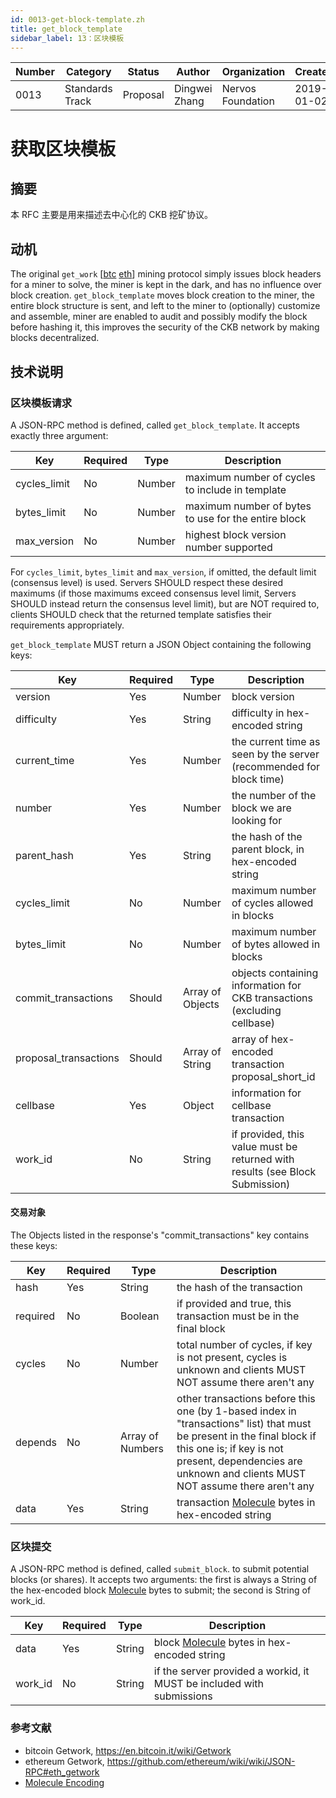 ```yaml
---
id: 0013-get-block-template.zh
title: get_block_template
sidebar_label: 13：区块模板
---
```


|  Number   |  Category |   Status  |   Author  |Organization| Created  |
| --------- | --------- | --------- | --------- | --------- | --------- |
| 0013 | Standards Track | Proposal | Dingwei Zhang  |Nervos Foundation|2019-01-02|

# 获取区块模板

## 摘要

本 RFC 主要是用来描述去中心化的 CKB 挖矿协议。

## 动机

The original `get_work` [[btc][1] [eth][2]] mining protocol simply issues block headers for a miner to solve, the miner is kept in the dark, and has no influence over block creation. `get_block_template` moves block creation to the miner, the entire block structure is sent, and left to the miner to (optionally) customize and assemble, miner are enabled to audit and possibly modify the block before hashing it, this improves the security of the CKB network by making blocks decentralized.

## 技术说明

### 区块模板请求

A JSON-RPC method is defined, called `get_block_template`. It accepts exactly three argument:

| Key          | Required | Type   | Description                                         |
| ------------ | -------- | ------ | --------------------------------------------------- |
| cycles_limit | No       | Number | maximum number of cycles to include in template     |
| bytes_limit  | No       | Number | maximum number of bytes to use for the entire block |
| max_version  | No       | Number | highest block version number supported              |

For `cycles_limit`, `bytes_limit` and `max_version`, if omitted, the default limit (consensus level) is used.
Servers SHOULD respect these desired maximums (if those maximums exceed consensus level limit, Servers SHOULD instead return the consensus level limit), but are NOT required to, clients SHOULD check that the returned template satisfies their requirements appropriately.

`get_block_template` MUST return a JSON Object containing the following keys:

| Key                   | Required | Type             | Description                                                                  |
| --------------------- | -------- | ---------------- | ---------------------------------------------------------------------------- |
| version               | Yes      | Number           | block version                                                                |
| difficulty            | Yes      | String           | difficulty in hex-encoded string    |
| current_time          | Yes      | Number           | the current time as seen by the server (recommended for block time)          |
| number                | Yes      | Number           | the number of the block we are looking for     |
| parent_hash           | Yes      | String           | the hash of the parent block, in hex-encoded string   |
| cycles_limit          | No       | Number           | maximum number of cycles allowed in blocks                                   |
| bytes_limit           | No       | Number           | maximum number of bytes allowed in blocks                                    |
| commit_transactions   | Should   | Array of Objects | objects containing information for CKB transactions (excluding cellbase)     |
| proposal_transactions | Should   | Array of String  | array of hex-encoded transaction proposal_short_id                           |
| cellbase              | Yes      | Object           | information for cellbase transaction       |
| work_id               | No       | String           | if provided, this value must be returned with results (see Block Submission) |

#### 交易对象

The Objects listed in the response's "commit_transactions" key contains these keys:

| Key      | Required | Type        |Description          |
| -------- | -------- | ---------------- | ------- |
| hash     | Yes      | String           | the hash of the transaction            |
| required | No       | Boolean          | if provided and true, this transaction must be in the final block       |
| cycles   | No       | Number           | total number of cycles, if key is not present, cycles is unknown and clients MUST NOT assume there aren't any                     |
| depends  | No       | Array of Numbers | other transactions before this one (by 1-based index in "transactions" list) that must be present in the final block if this one is; if key is not present, dependencies are unknown and clients MUST NOT assume there aren't any |
| data     | Yes      | String           | transaction [Molecule][3] bytes in  hex-encoded string   |

### 区块提交

A JSON-RPC method is defined, called `submit_block`. to submit potential blocks (or shares). It accepts two arguments: the first is always a String of the hex-encoded block [Molecule][3] bytes to submit; the second is String of work_id.

| Key     | Required | Type   | Description            |
| ------- | -------- | ------ | -------------- |
| data    | Yes      | String | block [Molecule][3] bytes in  hex-encoded string    |
| work_id | No       | String | if the server provided a workid, it MUST be included with submissions |

### 参考文献

* bitcoin Getwork, https://en.bitcoin.it/wiki/Getwork
* ethereum Getwork, https://github.com/ethereum/wiki/wiki/JSON-RPC#eth_getwork
* [Molecule Encoding][3]

[1]: https://en.bitcoin.it/wiki/Getwork
[2]: https://github.com/ethereum/wiki/wiki/JSON-RPC#eth_getwork
[3]: ../0008-serialization/0008-serialization.md
